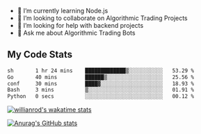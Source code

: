 
- 🌱 I’m currently learning Node.js
- 👯 I’m looking to collaborate on Algorithmic Trading Projects
- 🤔 I’m looking for help with backend projects
- 💬 Ask me about Algorithmic Trading Bots

## My Code Stats

<!--START_SECTION:waka-->

```txt
sh       1 hr 24 mins    █████████████▒░░░░░░░░░░░   53.29 %
Go       40 mins         ██████▒░░░░░░░░░░░░░░░░░░   25.56 %
conf     30 mins         ████▓░░░░░░░░░░░░░░░░░░░░   18.93 %
Bash     3 mins          ▒░░░░░░░░░░░░░░░░░░░░░░░░   01.91 %
Python   0 secs          ░░░░░░░░░░░░░░░░░░░░░░░░░   00.12 %
```

<!--END_SECTION:waka-->

[![willianrod's wakatime stats](https://github-readme-stats.vercel.app/api/wakatime?username=holdandup&layout=compact&theme=react&custom_title=Wakatime%20All%20Time%20Stats&langs_count=8)](https://github.com/anuraghazra/github-readme-stats)

[![Anurag's GitHub stats](https://github-readme-stats.vercel.app/api?username=Kevinbarrero)](https://github.com/anuraghazra/github-readme-stats)




